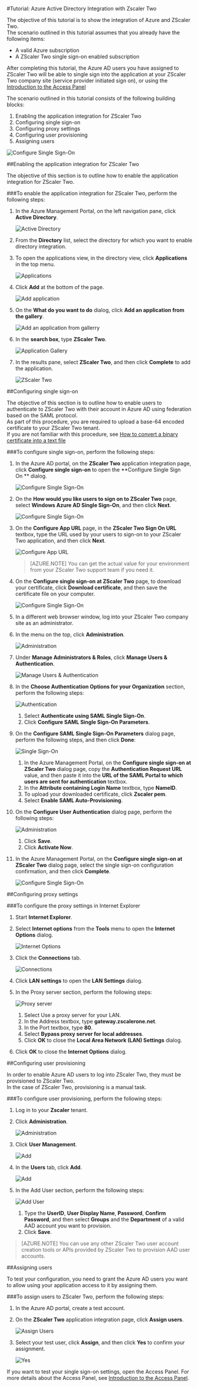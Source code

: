 <properties 
    pageTitle="Tutorial: Azure Active Directory Integration with Zscaler Two | Windows Azure" 
    description="Learn how to use Zscaler Two with Azure Active Directory to enable single sign-on, automated provisioning, and more!." 
    services="active-directory" 
    authors="markusvi"  
    documentationCenter="na" 
    manager="stevenpo"/>
<tags
	ms.service="active-directory"
	ms.date="01/12/2016"
	wacn.date=""/>

#Tutorial: Azure Active Directory Integration with Zscaler Two

The objective of this tutorial is to show the integration of Azure and ZScaler Two.  
The scenario outlined in this tutorial assumes that you already have the following items:

-   A valid Azure subscription
-   A ZScaler Two single sign-on enabled subscription
  
After completing this tutorial, the Azure AD users you have assigned to ZScaler Two will be able to single sign into the application at your ZScaler Two company site (service provider initiated sign on), or using the [Introduction to the Access Panel](/documentation/articles/active-directory-saas-access-panel-introduction)
  
The scenario outlined in this tutorial consists of the following building blocks:

1.  Enabling the application integration for ZScaler Two
2.  Configuring single sign-on
3.  Configuring proxy settings
4.  Configuring user provisioning
5.  Assigning users

![Configure Single Sign-On](./media/active-directory-saas-zscaler-two-tutorial/IC800199.png "Configure Single Sign-On")

##Enabling the application integration for ZScaler Two
  
The objective of this section is to outline how to enable the application integration for ZScaler Two.

###To enable the application integration for ZScaler Two, perform the following steps:

1.  In the Azure Management Portal, on the left navigation pane, click **Active Directory**.

    ![Active Directory](./media/active-directory-saas-zscaler-two-tutorial/IC700993.png "Active Directory")

2.  From the **Directory** list, select the directory for which you want to enable directory integration.

3.  To open the applications view, in the directory view, click **Applications** in the top menu.

    ![Applications](./media/active-directory-saas-zscaler-two-tutorial/IC700994.png "Applications")

4.  Click **Add** at the bottom of the page.

    ![Add application](./media/active-directory-saas-zscaler-two-tutorial/IC749321.png "Add application")

5.  On the **What do you want to do** dialog, click **Add an application from the gallery**.

    ![Add an application from gallerry](./media/active-directory-saas-zscaler-two-tutorial/IC749322.png "Add an application from gallerry")

6.  In the **search box**, type **ZScaler Two**.

    ![Application Gallery](./media/active-directory-saas-zscaler-two-tutorial/IC800200.png "Application Gallery")

7.  In the results pane, select **ZScaler Two**, and then click **Complete** to add the application.

    ![ZScaler Two](./media/active-directory-saas-zscaler-two-tutorial/IC800201.png "ZScaler Two")

##Configuring single sign-on
  
The objective of this section is to outline how to enable users to authenticate to ZScaler Two with their account in Azure AD using federation based on the SAML protocol.  
As part of this procedure, you are required to upload a base-64 encoded certificate to your ZScaler Two tenant.  
If you are not familiar with this procedure, see [How to convert a binary certificate into a text file](http://youtu.be/PlgrzUZ-Y1o)

###To configure single sign-on, perform the following steps:

1.  In the Azure AD portal, on the **ZScaler Two** application integration page, click **Configure single sign-on** to open the **Configure Single Sign On ** dialog.

    ![Configure Single Sign-On](./media/active-directory-saas-zscaler-two-tutorial/IC800202.png "Configure Single Sign-On")

2.  On the **How would you like users to sign on to ZScaler Two** page, select **Windows Azure AD Single Sign-On**, and then click **Next**.

    ![Configure Single Sign-On](./media/active-directory-saas-zscaler-two-tutorial/IC800203.png "Configure Single Sign-On")

3.  On the **Configure App URL** page, in the **ZScaler Two Sign On URL** textbox, type the URL used by your users to sign-on to your ZScaler Two application, and then click **Next**.

    ![Configure App URL](./media/active-directory-saas-zscaler-two-tutorial/IC800204.png "Configure App URL")

    >[AZURE.NOTE] You can get the actual value for your environment from your ZScaler Two support team if you need it.

4.  On the **Configure single sign-on at ZScaler Two** page, to download your certificate, click **Download certificate**, and then save the certificate file on your computer.

    ![Configure Single Sign-On](./media/active-directory-saas-zscaler-two-tutorial/IC800205.png "Configure Single Sign-On")

5.  In a different web browser window, log into your ZScaler Two company site as an administrator.

6.  In the menu on the top, click **Administration**.

    ![Administration](./media/active-directory-saas-zscaler-two-tutorial/IC800206.png "Administration")

7.  Under **Manage Administrators & Roles**, click **Manage Users & Authentication**.

    ![Manage Users & Authentication](./media/active-directory-saas-zscaler-two-tutorial/IC800207.png "Manage Users & Authentication")

8.  In the **Choose Authentication Options for your Organization** section, perform the following steps:

    ![Authentication](./media/active-directory-saas-zscaler-two-tutorial/IC800208.png "Authentication")

    1.  Select **Authenticate using SAML Single Sign-On**.
    2.  Click **Configure SAML Single Sign-On Parameters**.

9.  On the **Configure SAML Single Sign-On Parameters** dialog page, perform the following steps, and then click **Done**:

    ![Single Sign-On](./media/active-directory-saas-zscaler-two-tutorial/IC800209.png "Single Sign-On")

    1.  In the Azure Management Portal, on the **Configure single sign-on at ZScaler Two** dialog page, copy the **Authentication Request URL** value, and then paste it into the **URL of the SAML Portal to which users are sent for authentication** textbox.
    2.  In the **Attribute containing Login Name** textbox, type **NameID**.
    3.  To upload your downloaded certificate, click **Zscaler pem**.
    4.  Select **Enable SAML Auto-Provisioning**.

10. On the **Configure User Authentication** dialog page, perform the following steps:

    ![Administration](./media/active-directory-saas-zscaler-two-tutorial/IC800210.png "Administration")

    1.  Click **Save**.
    2.  Click **Activate Now**.

11. In the Azure Management Portal, on the **Configure single sign-on at ZScaler Two** dialog page, select the single sign-on configuration confirmation, and then click **Complete**.

    ![Configure Single Sign-On](./media/active-directory-saas-zscaler-two-tutorial/IC800211.png "Configure Single Sign-On")

##Configuring proxy settings

###To configure the proxy settings in Internet Explorer

1.  Start **Internet Explorer**.

2.  Select **Internet options** from the **Tools** menu to open the **Internet Options** dialog.

    ![Internet Options](./media/active-directory-saas-zscaler-two-tutorial/IC769492.png "Internet Options")

3.  Click the **Connections** tab.

    ![Connections](./media/active-directory-saas-zscaler-two-tutorial/IC769493.png "Connections")

4.  Click **LAN settings** to open the **LAN Settings** dialog.

5.  In the Proxy server section, perform the following steps:

    ![Proxy server](./media/active-directory-saas-zscaler-two-tutorial/IC769494.png "Proxy server")

    1.  Select Use a proxy server for your LAN.
    2.  In the Address textbox, type **gateway.zscalerone.net**.
    3.  In the Port textbox, type **80**.
    4.  Select **Bypass proxy server for local addresses**.
    5.  Click **OK** to close the **Local Area Network (LAN) Settings** dialog.

6.  Click **OK** to close the **Internet Options** dialog.

##Configuring user provisioning
  
In order to enable Azure AD users to log into ZScaler Two, they must be provisioned to ZScaler Two.  
In the case of ZScaler Two, provisioning is a manual task.

###To configure user provisioning, perform the following steps:

1.  Log in to your **Zscaler** tenant.

2.  Click **Administration**.

    ![Administration](./media/active-directory-saas-zscaler-two-tutorial/IC781035.png "Administration")

3.  Click **User Management**.

    ![Add](./media/active-directory-saas-zscaler-two-tutorial/IC781037.png "Add")

4.  In the **Users** tab, click **Add**.

    ![Add](./media/active-directory-saas-zscaler-two-tutorial/IC781037.png "Add")

5.  In the Add User section, perform the following steps:

    ![Add User](./media/active-directory-saas-zscaler-two-tutorial/IC781038.png "Add User")

    1.  Type the **UserID**, **User Display Name**, **Password**, **Confirm Password**, and then select **Groups** and the **Department** of a valid AAD account you want to provision.
    2.  Click **Save**.

>[AZURE.NOTE] You can use any other ZScaler Two user account creation tools or APIs provided by ZScaler Two to provision AAD user accounts.

##Assigning users
  
To test your configuration, you need to grant the Azure AD users you want to allow using your application access to it by assigning them.

###To assign users to ZScaler Two, perform the following steps:

1.  In the Azure AD portal, create a test account.

2.  On the **ZScaler Two** application integration page, click **Assign users**.

    ![Assign Users](./media/active-directory-saas-zscaler-two-tutorial/IC800212.png "Assign Users")

3.  Select your test user, click **Assign**, and then click **Yes** to confirm your assignment.

    ![Yes](./media/active-directory-saas-zscaler-two-tutorial/IC767830.png "Yes")
  
If you want to test your single sign-on settings, open the Access Panel. For more details about the Access Panel, see [Introduction to the Access Panel](/documentation/articles/active-directory-saas-access-panel-introduction).